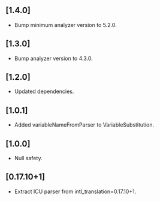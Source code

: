 ## [1.4.0]
  * Bump minimum analyzer version to 5.2.0.

## [1.3.0]
  * Bump analyzer version to 4.3.0.

## [1.2.0]
  * Updated dependencies.

## [1.0.1]
  * Added variableNameFromParser to VariableSubstitution.

## [1.0.0]
  * Null safety.

## [0.17.10+1]
  * Extract ICU parser from intl_translation=0.17.10+1.

